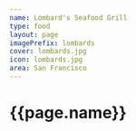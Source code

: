 ```yaml
---
name: Lombard's Seafood Grill
type: food
layout: page
imagePrefix: lombards
cover: lombards.jpg
icon: lombards.jpg
area: San Francisco
---
```


<h1>{{page.name}}</h1>